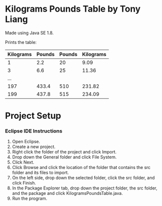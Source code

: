 # Kilograms Pounds Table by Tony Liang

Made using Java SE 1.8.

Prints the table:

Kilograms  | Pounds  | Pounds  | Kilograms
:--------- | :------ | :------ | :---------
1          | 2.2     | 20      | 9.09
3          | 6.6     | 25      | 11.36
...        |         |         |
197        | 433.4   | 510     | 231.82
199        | 437.8   | 515     | 234.09

# Project Setup

### Eclipse IDE Instructions
1. Open Eclipse.
2. Create a new project.
3. Right click the folder of the project and click Import.
4. Drop down the General folder and click File System.
5. Click Next.
6. Click Browse and click the location of the folder that contains the src folder and its files to import.
7. On the left side, drop down the selected folder, click the src folder, and click Finish.
8. In the Package Explorer tab, drop down the project folder, the src folder, and the package and click KilogramsPoundsTable.java.
9. Run the program.